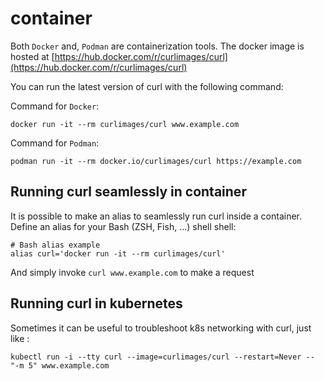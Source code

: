# container

Both `Docker` and, `Podman` are containerization tools.
The docker image is hosted at [https://hub.docker.com/r/curlimages/curl](https://hub.docker.com/r/curlimages/curl)

You can run the latest version of curl with the following command:

Command for `Docker`:
```
docker run -it --rm curlimages/curl www.example.com
```

Command for `Podman`:
```
podman run -it --rm docker.io/curlimages/curl https://example.com
```

## Running curl seamlessly in container

It is possible to make an alias to seamlessly run curl inside a container.
Define an alias for your Bash (ZSH, Fish, ...) shell shell:

```
# Bash alias example
alias curl='docker run -it --rm curlimages/curl'
```

And simply invoke `curl www.example.com` to make a request

## Running curl in kubernetes

Sometimes it can be useful to troubleshoot k8s networking with curl, just like :

```
kubectl run -i --tty curl --image=curlimages/curl --restart=Never -- "-m 5" www.example.com
```
